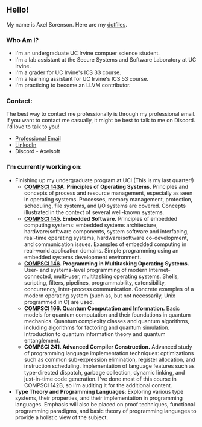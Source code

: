 ## Hello!
My name is Axel Sorenson. Here are my [dotfiles](https://github.com/axelcool1234/.dotfiles).

### Who Am I?
- I'm an undergraduate UC Irvine compuer science student.
- I'm a lab assistant at the Secure Systems and Software Laboratory at UC Irvine.
- I'm a grader for UC Irvine's ICS 33 course.
- I'm a learning assistant for UC Irvine's ICS 53 course.
- I'm practicing to become an LLVM contributor.

### Contact:
The best way to contact me professionally is through my professional email. If you want to contact me casually, it might be best to talk to me on Discord. I'd love to talk to you!
- [Professional Email](mailto:AxelPSorenson@gmail.com)
- [LinkedIn](https://www.linkedin.com/in/axel-sorenson)
- Discord - Axelsoft

### I'm currently working on:
- Finishing up my undergraduate program at UCI (This is my last quarter!) 
    - **[COMPSCI 143A](https://ics.uci.edu/~ardalan/courses/os/index.html). Principles of Operating Systems.** Principles and concepts of process and resource management, especially as seen in operating systems. Processes, memory management, protection, scheduling, file systems, and I/O systems are covered. Concepts illustrated in the context of several well-known systems.
    - **[COMPSCI 145](https://canvas.eee.uci.edu/courses/70394). Embedded Software.** Principles of embedded computing systems: embedded systems architecture, hardware/software components, system software and interfacing, real-time operating systems, hardware/software co-development, and communication issues. Examples of embedded computing in real-world application domains. Simple programming using an embedded systems development environment.
    - **[COMPSCI 146](https://ics.uci.edu/~wayne/courses/cs146/). Programming in Multitasking Operating Systems.** User- and systems-level programming of modern Internet-connected, multi-user, multitasking operating systems. Shells, scripting, filters, pipelines, programmability, extensibility, concurrency, inter-process communication. Concrete examples of a modern operating system (such as, but not necessarily, Unix programmed in C) are used.
    - **[COMPSCI 166](https://www.shionfukuzawa.com/courses/166wi25.html). Quantum Computation and Information.** Basic models for quantum computation and their foundations in quantum mechanics. Quantum complexity classes and quantum algorithms, including algorithms for factoring and quantum simulation. Introduction to quantum information theory and quantum entanglement.
    - **COMPSCI 241. Advanced Compiler Construction.** Advanced study of programming language implementation techniques: optimizations such as common sub-expression elimination, register allocation, and instruction scheduling. Implementation of language features such as type-directed dispatch, garbage collection, dynamic linking, and just-in-time code generation. I've done most of this course in COMPSCI 142B, so I'm auditing it for the additional content.
- **Type Theory and Programming Languages**: Exploring various type systems, their properties, and their implementation in programming languages. Emphasis will also be placed on proof techniques, functional programming paradigms, and basic theory of programming languages to provide a holistic view of the subject.

<!--
**axelcool1234/axelcool1234** is a ✨ _special_ ✨ repository because its `README.md` (this file) appears on your GitHub profile.

Here are some ideas to get you started:

- 🔭 I’m currently working on ...
- 🌱 I’m currently learning ...
- 👯 I’m looking to collaborate on ...
- 🤔 I’m looking for help with ...
- 💬 Ask me about ...
- 📫 How to reach me: ...
- 😄 Pronouns: ...
- ⚡ Fun fact: ...
-->
